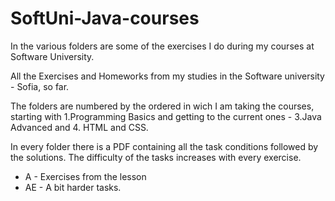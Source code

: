 # SoftUni-Java-courses

In the various folders are some of the exercises I do during my courses at Software University.

All the Exercises and Homeworks from my studies in the Software university - Sofia, so far.

The folders are numbered by the ordered in wich I am taking the courses, starting with 1.Programming Basics and getting to the current ones - 3.Java Advanced and 4. HTML and CSS.

In every folder there is a PDF containing all the task conditions followed by the solutions. The difficulty of the tasks increases with every exercise.
 * A - Exercises from the lesson
 * AE - A bit harder tasks.

